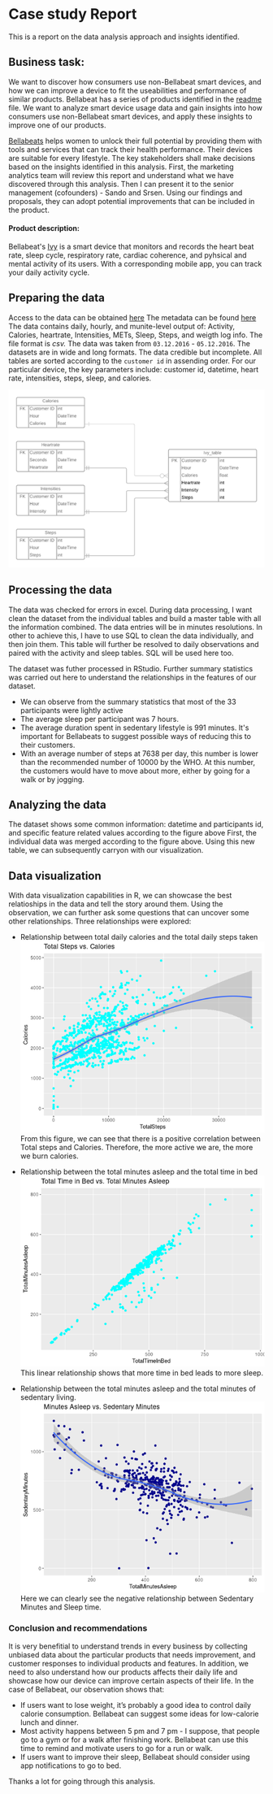 # Case study Report
This is a report on the data analysis approach and insights identified.

## Business task:
We want to discover how consumers use non-Bellabeat smart devices, and how we can improve a device to fit the useabilities and performance of similar products.
Bellabeat has a series of products identified in the [readme](https://github.com/AntonAIG/google_da_capstone/blob/main/README.md) file. We want to analyze smart device usage data and gain insights into how consumers use non-Bellabeat smart devices, and apply these insights to improve one of our products.

[Bellabeats](https://bellabeat.com/about/) helps women to unlock their full potential by providing them with tools and services that can track their health performance. Their devices are suitable for every lifestyle.
The key stakeholders shall make decisions based on the insights identified in this analysis.
First, the marketing analytics team will review this report and understand what we have discovered through this analysis. Then I can present it to the senior management (cofounders) - Sando and Srsen. Using our findings and proposals, they can adopt potential improvements that can be included in the product.

#### Product description:
Bellabeat's [Ivy](https://bellabeat.com/ivy/) is a smart device that monitors and records the heart beat rate, sleep cycle, respiratory rate, cardiac coherence, and pyhsical and mental activity of its users. With a corresponding mobile app, you can track your daily activity cycle.

## Preparing the data
Access to the data can be obtained [here](https://github.com/AntonAIG/google_da_capstone/blob/main/datasets/prepare_readme.md)
The metadata can be found [here](https://www.fitabase.com/media/1930/fitabasedatadictionary102320.pdf)
The data contains daily, hourly, and munite-level output of: Activity, Calories, heartrate, Intensities, METs, Sleep, Steps, and weigth log info.
The file format is *csv.* The data was taken from `03.12.2016` - `05.12.2016`. The datasets are in wide and long formats.
The data credible but incomplete. All tables are sorted according to the `customer id` in assending order. For our particular device, the key parameters include: customer id, datetime, heart rate, intensities, steps, sleep, and calories.

![datamodel](https://github.com/AntonAIG/google_da_capstone/blob/main/bellabeat_datamodel.png)

## Processing the data
The data was checked for errors in excel.
During data processing, I want clean the dataset from the individual tables and build a master table with all the information combined. The data entries will be in minutes resolutions. In other to achieve this, I have to use SQL to clean the data individually, and then join them.
This table will further be resolved to daily observations and paired with the activity and sleep tables. SQL will be used here too.

The dataset was futher processed in RStudio. Further summary statistics was carried out here to understand the relationships in the features of our dataset.
* We can observe from the summary statistics that most of the 33 participants were lightly active
* The average sleep per participant was 7 hours.
* The average duration spent in sedentary lifestyle is 991 minutes. It's important for Bellabeats to suggest possible ways of reducing this to their customers.
* With an average number of steps at 7638 per day, this number is lower than the recommended number of 10000 by the WHO. At this number, the customers would have to move about more, either by going for a walk or by jogging.

## Analyzing the data

The dataset shows some common information: datetime and participants id, and specific feature related values according to the figure above
First, the individual data was merged according to the figure above. Using this new table, we can subsequently carryon with our visualization.

## Data visualization

With data visualization capabilities in R, we can showcase the best relatioships in the data and tell the story around them. Using the observation, we can further ask some questions that can uncover some other relationships. Three relationships were explored:
* Relationship between total daily calories and the total daily steps taken
![figure1](https://github.com/AntonAIG/google_da_capstone/blob/main/reports/totalsteps_calories.png)
From this figure, we can see that there is a positive correlation between Total steps and Calories. Therefore, the more active we are, the more we burn calories.

* Relationship between the total minutes asleep and the total time in bed
![figure2](https://github.com/AntonAIG/google_da_capstone/blob/main/reports/timeinbed_minutesasleep.png)
This linear relationship shows that more time in bed leads to more sleep.

* Relationship between the total minutes asleep and the total minutes of sedentary living.
![figure3](https://github.com/AntonAIG/google_da_capstone/blob/main/reports/minutesasleep_sedentaryminutes.png)
Here we can clearly see the negative relationship between Sedentary Minutes and Sleep time.

### Conclusion and recommendations
It is very benefitial to understand trends in every business by collecting unbiased data about the particular products that needs improvement, and customer responses to individual products and features. In addition, we need to also understand how our products affects their daily life and showcase how our device can improve certain aspects of their life.
In the case of Bellabeat, our observation shows that:

* If users want to lose weight, it’s probably a good idea to control daily calorie consumption. Bellabeat can suggest some ideas for low-calorie lunch and dinner.
* Most activity happens between 5 pm and 7 pm - I suppose, that people go to a gym or for a walk after finishing work. Bellabeat can use this time to remind and motivate users to go for a run or walk.
* If users want to improve their sleep, Bellabeat should consider using app notifications to go to bed.

Thanks a lot for going through this analysis.
